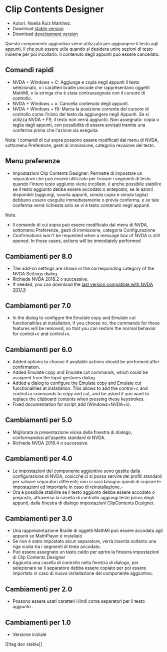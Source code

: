 # Clip Contents Designer #

*	Autori: Noelia Ruiz Martínez.
*	Download [stable version][1]
*	Download [development version][2]

Questo componente aggiuntivo viene utilizzato per aggiungere il testo agli
appunti, il che può essere utile quando si desidera unire sezioni di testo
insieme per poi incollarlo. Il contenuto degli appunti può essere
cancellato.

## Comandi rapidi ##
*	NVDA + Windows + C: Aggiunge e copia negli appunti il testo selezionato, o
  i caratteri braille unicode che rappresentano oggetti MathMl, o la stringa
  che è stata contrassegnata con il cursore di controllo.
*	NVDA + Windows + x: Cancella contenuto degli appunti.
*	NVDA + Windows + f9: Marca la posizione corrente del cursore di controllo come l'inizio del testo da aggiungere negli Appunti. Se si utilizza NVDA + F9, il testo non verrà aggiunto.
 Non assegnato: copia o taglia dagli appunti, con possibilità di essere avvisati tramite una conferma prima che l'azione sia eseguita.


Nota: I comandi di cui sopra possono essere modificati dal menu di NVDA,
sottomenu Preferenze, gesti di immissione, categoria revisione del testo.

## Menu preferenze ##
*	Impostazioni Clip Contents Designer: Permette di impostare un separatore che può essere utilizzato per trovare i segmenti di testo quando l'intero testo aggiunto viene incollato.
è anche possibile stabilire se il testo aggiunto debba essere accodato o anteposto, se le azioni disponibili (aggiungi, svuota appunti, simula copia e simula taglia) debbano essere eseguite immediatamente o previa conferma, e se tale conferma verrà richiesta solo se vi è testo contenuto negli appunti.


Note:

*	Il comando di cui sopra può essere modificato dal menu di NVDA, sottomenu
  Preferenze, gesti di immissione, categoria Configurazione
*	Confirmations won't be requested when a message box of NVDA is still
  opened. In those cases, actions will be inmediately performed

## Cambiamenti per 8.0 ##

* The add-on settings are shown in the corresponding category of the NVDA
  Settings dialog.
* Richiede NVDA 2018.2 o successive.
* If needed, you can download the [last version compatible with NVDA
  2017.3][3].

## Cambiamenti per 7.0

* In the dialog to configure the Emulate copy and Emulate cut
  functionalities at installation, if you choose no, the commands for these
  features will be removed, so that you can restore the normal behavior for
  control+c and control+x.

## Cambiamenti per 6.0

*	 Added options to choose if available actions should be performed after confirmation.
*	Added Emulate copy and Emulate cut commands, which could be assigned from the Input gestures dialog.
*	 Added a dialog to configure the Emulate copy and Emulate cut functionalities at installation. This allows to add the control+c and control+x commands to copy and cut, and be asked if you want to replace the clipboard contents when pressing these keystrokes.
*	Fixed documentation for script_add (Windows+NVDA+c).

## Cambiamenti per 5.0 ##

*	Migliorata la presentazione visiva della finestra di dialogo,
  conformandosi all'aspetto standard di NVDA.
*	Richiede NVDA 2016.4 o successive.

## Cambiamenti per 4.0 ##
*	Le impostazioni del componente aggiuntivo sono gestite dalla
  configurazione di NVDA, cosicché ci si possa servire dei profili standard
  per salvare separatori differenti; non ci sarà bisogno quindi di copiare
  le impostazioni ed importarle in caso di reinstallazione.-
*	Ora è possibile stabilire se il testo aggiunto debba essere accodato o
  preposto, attraverso la casella di controllo aggiungi testo prima degli
  appunti, dalla finestra di dialogo impostazioni ClipContents Designer.

## Cambiamenti per 3.0 ##
*	Una rappresentazione Braille di oggetti MathMl può essere accodata agli
  appunti se MathPlayer è installato
*	Se non è stato impostato alcun separatore, verrà inserita soltanto una
  riga vuota tra i segmenti di testo accodato.
*	Può essere assegnato un tasto caldo per aprire la finestra impostazioni di
  Clip Contents Designer 
*	Aggiunta una casella di controllo nella finestra di dialogo, per
  selezionare se il separatore debba essere copiato per poi essere importato
  in caso di nuova installazione del componente aggiuntivo.

## Cambiamenti per 2.0 ##
*	Possono essere usati caratteri Hindi come separatori per il testo aggiunto
  .

## Cambiamenti per 1.0 ##
*	Versione iniziale


[[!tag dev stable]]

[1]: https://addons.nvda-project.org/files/get.php?file=ccd

[2]: https://addons.nvda-project.org/files/get.php?file=ccd-dev

[3]: https://addons.nvda-project.org/files/get.php?file=ccd-o
